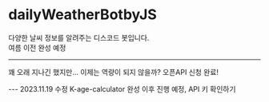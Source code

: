 # dailyWeatherBotbyJS
다양한 날씨 정보를 알려주는 디스코드 봇입니다.
<br/>
여름 이전 완성 예정
<!-- 2023.03.02 desktop github check -->
<!-- 2023.03.02 Win NoteBook github check -->

---
꽤 오래 지나긴 했지만... 이제는 역량이 되지 않을까?
오픈API 신청 완료!

--- 2023.11.19 수정
K-age-calculator 완성 이후 진행 예정, API 키 확인하기
